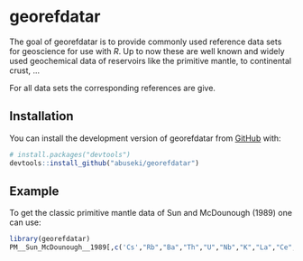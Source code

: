 
# georefdatar

<!-- badges: start -->
<!-- badges: end -->

The goal of georefdatar is to provide commonly used reference data sets for
geoscience for use with _R_. Up to now these are well known and widely used geochemical data of 
reservoirs like the primitive mantle, to continental crust, ...

For all data sets the corresponding references are give.

## Installation

You can install the development version of georefdatar from [GitHub](https://github.com/) with:

``` r
# install.packages("devtools")
devtools::install_github("abuseki/georefdatar")
```

## Example

To get the classic primitive mantle data of Sun and McDounough (1989) one can use:

``` r
library(georefdatar)
PM__Sun_McDounough__1989[,c('Cs',"Rb","Ba","Th","U","Nb","K","La","Ce","Pb","Pr","Sr","P","Nd","Zr","Sm","Eu","Ti","Dy","Y","Yb","Lu")]
```

